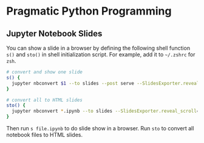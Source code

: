 # Pragmatic Python Programming

## Jupyter Notebook Slides

You can show a slide in a browser by defining the following shell function `s()` and `sto()` in shell initialization script. For example, add it to `~/.zshrc` for `zsh`.

```sh
# convert and show one slide
s() {
  jupyter nbconvert $1 --to slides --post serve --SlidesExporter.reveal_scroll=True
}

# convert all to HTML slides
sto() {
  jupyter nbconvert *.ipynb --to slides --SlidesExporter.reveal_scroll=True
}
```

Then run `s file.ipynb` to do slide show in a browser. Run `sto` to convert all notebook files to HTML slides.
